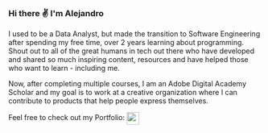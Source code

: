 ### Hi there :v: I'm Alejandro

I used to be a Data Analyst, but made the transition to Software Engineering after spending my free time, over 2 years learning about programming. Shout out to all of the great humans in tech out there who have developed and shared so much inspiring content, resources and have helped those who want to learn - including me.

Now, after completing multiple courses, I am an Adobe Digital Academy Scholar and my goal is to work at a creative organization where I can contribute to products that help people express themselves.

Feel free to check out my Portfolio:
<a href="https://alexanderbrooks.vercel.app/" target="blank"><img align="center" src="https://user-images.githubusercontent.com/47277927/156075990-cf8a7a7f-1e6b-461a-8660-fd137a7d5db1.png" height="25" /></a>

<!--
**al-brooks/al-brooks** is a ✨ _special_ ✨ repository because its `README.md` (this file) appears on your GitHub profile.

Here are some ideas to get you started:

- 🔭 I’m currently working on ...
- 🌱 I’m currently learning ...
- 👯 I’m looking to collaborate on ...
- 🤔 I’m looking for help with ...
- 💬 Ask me about ...
- 📫 How to reach me: ...
- 😄 Pronouns: ...
- ⚡ Fun fact: ...
-->
